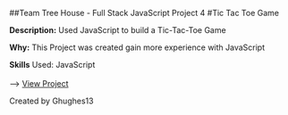 ##Team Tree House - Full Stack JavaScript Project 4
#Tic Tac Toe Game

**Description:** Used JavaScript to build a Tic-Tac-Toe Game

**Why:** This Project was created gain more experience with JavaScript

**Skills** Used: JavaScript <br />
<br />
--> <a href="https://m9tx7.csb.app/">View Project</a>

Created by Ghughes13
